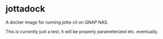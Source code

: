 # jottadock
A docker image for running jotta-cli on QNAP NAS.

This is currently just a test, it will be properly parameterized etc. eventually.

